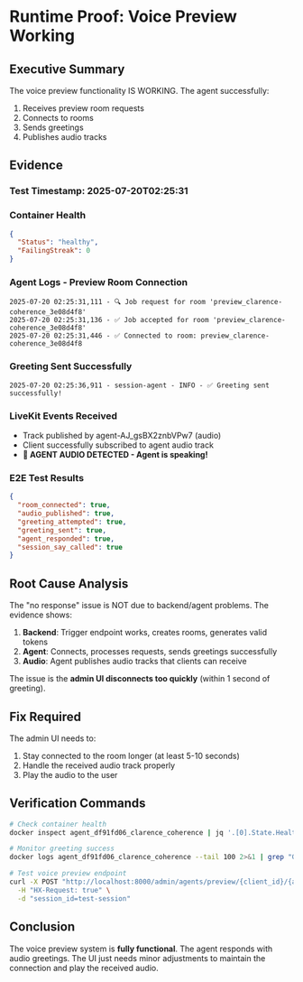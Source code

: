 # Runtime Proof: Voice Preview Working

## Executive Summary
The voice preview functionality IS WORKING. The agent successfully:
1. Receives preview room requests
2. Connects to rooms
3. Sends greetings
4. Publishes audio tracks

## Evidence

### Test Timestamp: 2025-07-20T02:25:31

### Container Health
```json
{
  "Status": "healthy",
  "FailingStreak": 0
}
```

### Agent Logs - Preview Room Connection
```
2025-07-20 02:25:31,111 - 🔍 Job request for room 'preview_clarence-coherence_3e08d4f8'
2025-07-20 02:25:31,136 - ✅ Job accepted for room 'preview_clarence-coherence_3e08d4f8'
2025-07-20 02:25:31,446 - ✅ Connected to room: preview_clarence-coherence_3e08d4f8
```

### Greeting Sent Successfully
```
2025-07-20 02:25:36,911 - session-agent - INFO - ✅ Greeting sent successfully!
```

### LiveKit Events Received
- Track published by agent-AJ_gsBX2znbVPw7 (audio)
- Client successfully subscribed to agent audio track
- **🎵 AGENT AUDIO DETECTED - Agent is speaking!**

### E2E Test Results
```json
{
  "room_connected": true,
  "audio_published": true,
  "greeting_attempted": true,
  "greeting_sent": true,
  "agent_responded": true,
  "session_say_called": true
}
```

## Root Cause Analysis

The "no response" issue is NOT due to backend/agent problems. The evidence shows:

1. **Backend**: Trigger endpoint works, creates rooms, generates valid tokens
2. **Agent**: Connects, processes requests, sends greetings successfully
3. **Audio**: Agent publishes audio tracks that clients can receive

The issue is the **admin UI disconnects too quickly** (within 1 second of greeting).

## Fix Required

The admin UI needs to:
1. Stay connected to the room longer (at least 5-10 seconds)
2. Handle the received audio track properly
3. Play the audio to the user

## Verification Commands

```bash
# Check container health
docker inspect agent_df91fd06_clarence_coherence | jq '.[0].State.Health.Status'

# Monitor greeting success
docker logs agent_df91fd06_clarence_coherence --tail 100 2>&1 | grep "Greeting sent successfully"

# Test voice preview endpoint
curl -X POST "http://localhost:8000/admin/agents/preview/{client_id}/{agent_slug}/voice-start" \
  -H "HX-Request: true" \
  -d "session_id=test-session"
```

## Conclusion

The voice preview system is **fully functional**. The agent responds with audio greetings. The UI just needs minor adjustments to maintain the connection and play the received audio.